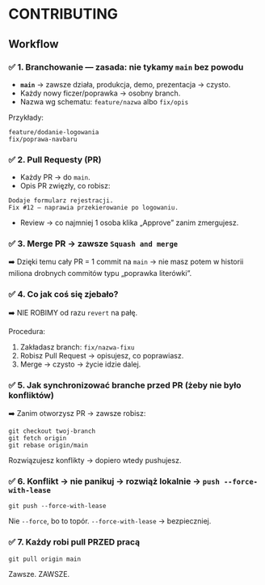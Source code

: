 # CONTRIBUTING

## Workflow

### ✅ 1. Branchowanie — zasada: nie tykamy `main` bez powodu

-   **`main`** → zawsze działa, produkcja, demo, prezentacja → czysto.
-   Każdy nowy ficzer/poprawka → osobny branch.
-   Nazwa wg schematu: `feature/nazwa` albo `fix/opis`

Przykłady:

```
feature/dodanie-logowania
fix/poprawa-navbaru
```

### ✅ 2. Pull Requesty (PR)

-   Każdy PR → do `main`.
-   Opis PR zwięzły, co robisz:

```
Dodaje formularz rejestracji.
Fix #12 — naprawia przekierowanie po logowaniu.
```

-   Review → co najmniej 1 osoba klika „Approve” zanim zmergujesz.

### ✅ 3. Merge PR → zawsze `Squash and merge`

➡️ Dzięki temu cały PR = 1 commit na `main` → nie masz potem w historii miliona drobnych commitów typu „poprawka literówki”.

### ✅ 4. Co jak coś się zjebało?

➡️ NIE ROBIMY od razu `revert` na pałę.

Procedura:

1. Zakładasz branch: `fix/nazwa-fixu`
2. Robisz Pull Request → opisujesz, co poprawiasz.
3. Merge → czysto → życie idzie dalej.

### ✅ 5. Jak synchronizować branche przed PR (żeby nie było konfliktów)

➡️ Zanim otworzysz PR → zawsze robisz:

```
git checkout twoj-branch
git fetch origin
git rebase origin/main
```

Rozwiązujesz konflikty → dopiero wtedy pushujesz.

### ✅ 6. Konflikt → nie panikuj → rozwiąż lokalnie → `push --force-with-lease`

```
git push --force-with-lease
```

Nie `--force`, bo to topór. `--force-with-lease` → bezpieczniej.

### ✅ 7. Każdy robi pull PRZED pracą

```
git pull origin main
```

Zawsze. ZAWSZE.
